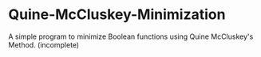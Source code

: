 # Quine-McCluskey-Minimization
A simple program to minimize Boolean functions using Quine McCluskey's Method.
(incomplete)
